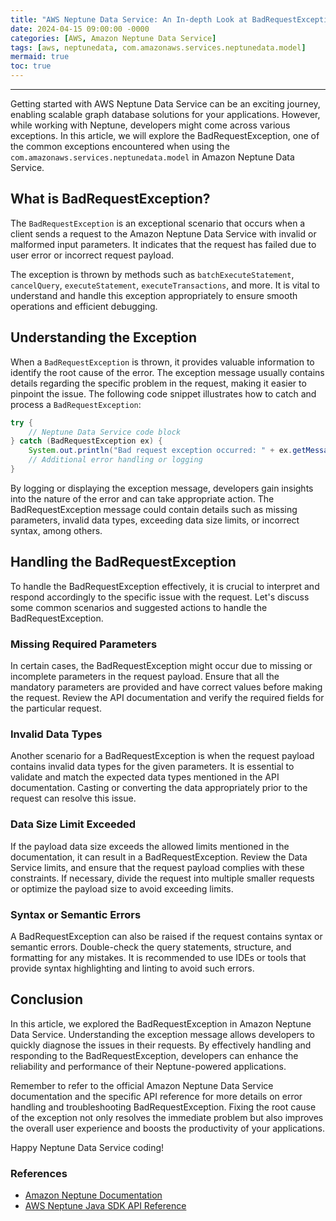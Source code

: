 ```yaml
---
title: "AWS Neptune Data Service: An In-depth Look at BadRequestException"
date: 2024-04-15 09:00:00 -0000
categories: [AWS, Amazon Neptune Data Service]
tags: [aws, neptunedata, com.amazonaws.services.neptunedata.model]
mermaid: true
toc: true
---
```



---

Getting started with AWS Neptune Data Service can be an exciting journey, enabling scalable graph database solutions for your applications. However, while working with Neptune, developers might come across various exceptions. In this article, we will explore the BadRequestException, one of the common exceptions encountered when using the `com.amazonaws.services.neptunedata.model` in Amazon Neptune Data Service.

## What is BadRequestException?

The `BadRequestException` is an exceptional scenario that occurs when a client sends a request to the Amazon Neptune Data Service with invalid or malformed input parameters. It indicates that the request has failed due to user error or incorrect request payload. 

The exception is thrown by methods such as `batchExecuteStatement`, `cancelQuery`, `executeStatement`, `executeTransactions`, and more. It is vital to understand and handle this exception appropriately to ensure smooth operations and efficient debugging.

## Understanding the Exception

When a `BadRequestException` is thrown, it provides valuable information to identify the root cause of the error. The exception message usually contains details regarding the specific problem in the request, making it easier to pinpoint the issue. The following code snippet illustrates how to catch and process a `BadRequestException`:

```java
try {
    // Neptune Data Service code block
} catch (BadRequestException ex) {
    System.out.println("Bad request exception occurred: " + ex.getMessage());
    // Additional error handling or logging
}
```

By logging or displaying the exception message, developers gain insights into the nature of the error and can take appropriate action. The BadRequestException message could contain details such as missing parameters, invalid data types, exceeding data size limits, or incorrect syntax, among others.

## Handling the BadRequestException

To handle the BadRequestException effectively, it is crucial to interpret and respond accordingly to the specific issue with the request. Let's discuss some common scenarios and suggested actions to handle the BadRequestException.

### Missing Required Parameters

In certain cases, the BadRequestException might occur due to missing or incomplete parameters in the request payload. Ensure that all the mandatory parameters are provided and have correct values before making the request. Review the API documentation and verify the required fields for the particular request.

### Invalid Data Types

Another scenario for a BadRequestException is when the request payload contains invalid data types for the given parameters. It is essential to validate and match the expected data types mentioned in the API documentation. Casting or converting the data appropriately prior to the request can resolve this issue.

### Data Size Limit Exceeded

If the payload data size exceeds the allowed limits mentioned in the documentation, it can result in a BadRequestException. Review the Data Service limits, and ensure that the request payload complies with these constraints. If necessary, divide the request into multiple smaller requests or optimize the payload size to avoid exceeding limits.

### Syntax or Semantic Errors

A BadRequestException can also be raised if the request contains syntax or semantic errors. Double-check the query statements, structure, and formatting for any mistakes. It is recommended to use IDEs or tools that provide syntax highlighting and linting to avoid such errors.

## Conclusion

In this article, we explored the BadRequestException in Amazon Neptune Data Service. Understanding the exception message allows developers to quickly diagnose the issues in their requests. By effectively handling and responding to the BadRequestException, developers can enhance the reliability and performance of their Neptune-powered applications.

Remember to refer to the official Amazon Neptune Data Service documentation and the specific API reference for more details on error handling and troubleshooting BadRequestException. Fixing the root cause of the exception not only resolves the immediate problem but also improves the overall user experience and boosts the productivity of your applications.

Happy Neptune Data Service coding!

### References

- [Amazon Neptune Documentation](https://docs.aws.amazon.com/neptune/latest/userguide/what-is-neptune.html)
- [AWS Neptune Java SDK API Reference](https://docs.aws.amazon.com/AWSJavaSDK/latest/javadoc/com/amazonaws/services/neptunedata/model/BadRequestException.html)